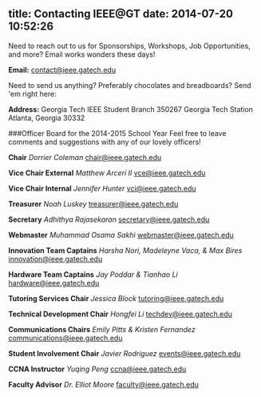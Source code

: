 title: Contacting IEEE@GT
date: 2014-07-20 10:52:26
---

Need to reach out to us for Sponsorships, Workshops, Job Opportunities, and more? Email works wonders these days!

__Email:__ <contact@ieee.gatech.edu>


Need to send us anything? Preferably chocolates and breadboards? Send 'em right here:

__Address:__
Georgia Tech IEEE Student Branch
350267 Georgia Tech Station
Atlanta, Georgia 30332


###Officer Board for the 2014-2015 School Year
Feel free to leave comments and suggestions with any of our lovely officers!

__Chair__
_Dorrier Coleman_
<chair@ieee.gatech.edu>

__Vice Chair External__
_Matthew Arceri II_
<vce@ieee.gatech.edu>

__Vice Chair Internal__
_Jennifer Hunter_
<vci@ieee.gatech.edu>

__Treasurer__
_Noah Luskey_
<treasurer@ieee.gatech.edu>

__Secretary__
_Adhithya Rajasekaran_
<secretary@ieee.gatech.edu>

__Webmaster__
_Muhammad Osama Sakhi_
<webmaster@ieee.gatech.edu>

__Innovation Team Captains__
_Harsha Nori, Madeleyne Vaca, & Max Bires_
<innovation@ieee.gatech.edu>

__Hardware Team Captains__
_Jay Poddar & Tianhao Li_
<hardware@ieee.gatech.edu>

__Tutoring Services Chair__
_Jessica Block_
<tutoring@ieee.gatech.edu>

__Technical Development Chair__
_Hongfei Li_
<techdev@ieee.gatech.edu>

__Communications Chairs__
_Emily Pitts & Kristen Fernandez_
<communications@ieee.gatech.edu>

__Student Involvement Chair__
_Javier Rodriguez_
<events@ieee.gatech.edu>

__CCNA Instructor__
_Yuqing Peng_
<ccna@ieee.gatech.edu>

__Faculty Advisor__
_Dr. Elliot Moore_
<faculty@ieee.gatech.edu>
